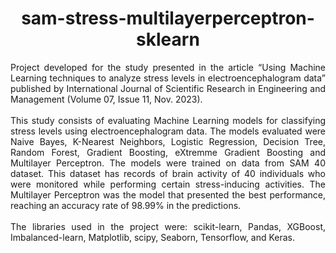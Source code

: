<div align="center">

# sam-stress-multilayerperceptron-sklearn

<div align="justify">
Project developed for the study presented in the article “Using Machine Learning techniques to analyze stress levels in electroencephalogram data” published by International Journal of Scientific Research in Engineering and Management (Volume 07, Issue 11, Nov. 2023).
<br><br>
This study consists of evaluating Machine Learning models for classifying stress levels using electroencephalogram data. The models evaluated were Naive Bayes, K-Nearest Neighbors, Logistic Regression, Decision Tree, Random Forest, Gradient Boosting, eXtremme Gradient Boosting and Multilayer Perceptron. The models were trained on data from SAM 40 dataset. This dataset has records of brain activity of 40 individuals who were monitored while performing certain stress-inducing activities. The Multilayer Perceptron was the model that presented the best performance, reaching an accuracy rate of 98.99% in the predictions.
<br><br>
The libraries used in the project were: scikit-learn, Pandas, XGBoost, Imbalanced-learn, Matplotlib, scipy, Seaborn, Tensorflow, and Keras.
